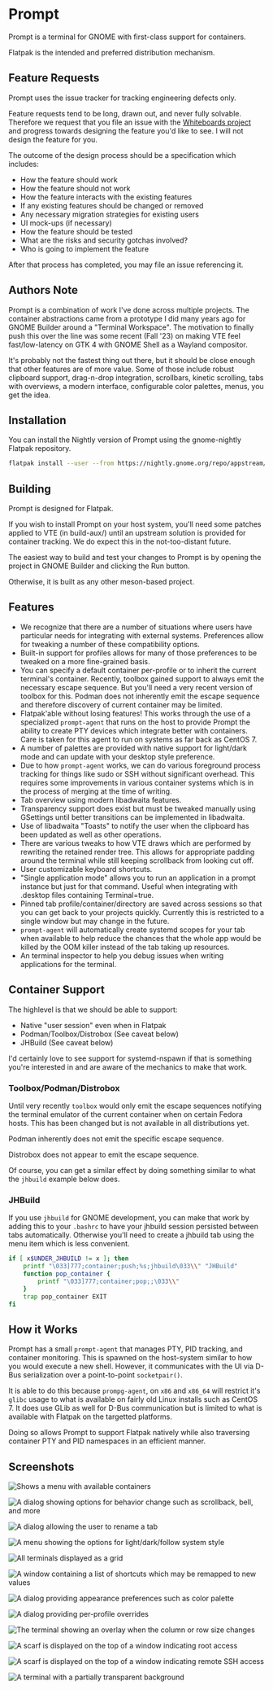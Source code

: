 # Prompt

Prompt is a terminal for GNOME with first-class support for containers.

Flatpak is the intended and preferred distribution mechanism.


## Feature Requests

Prompt uses the issue tracker for tracking engineering defects only.

Feature requests tend to be long, drawn out, and never fully solvable.
Therefore we request that you file an issue with the
[Whiteboards project](https://gitlab.gnome.org/Teams/Design/whiteboards/)
and progress towards designing the feature you'd like to see. I will not design
the feature for you.

The outcome of the design process should be a specification which includes:

 * How the feature should work
 * How the feature should not work
 * How the feature interacts with the existing features
 * If any existing features should be changed or removed
 * Any necessary migration strategies for existing users
 * UI mock-ups (if necessary)
 * How the feature should be tested
 * What are the risks and security gotchas involved?
 * Who is going to implement the feature

After that process has completed, you may file an issue referencing it.


## Authors Note

Prompt is a combination of work I've done across multiple projects. The
container abstractions came from a prototype I did many years ago for GNOME
Builder around a "Terminal Workspace". The motivation to finally push this
over the line was some recent (Fall '23) on making VTE feel fast/low-latency
on GTK 4 with GNOME Shell as a Wayland compositor.

It's probably not the fastest thing out there, but it should be close enough
that other features are of more value.  Some of those include robust
clipboard support, drag-n-drop integration, scrollbars, kinetic scrolling,
tabs with overviews, a modern interface, configurable color palettes, menus,
you get the idea.


## Installation

You can install the Nightly version of Prompt using the gnome-nightly
Flatpak repository.

```sh
flatpak install --user --from https://nightly.gnome.org/repo/appstream/org.gnome.Prompt.Devel.flatpakref
```


## Building

Prompt is designed for Flatpak.

If you wish to install Prompt on your host system, you'll need some patches
applied to VTE (in build-aux/) until an upstream solution is provided for
container tracking. We do expect this in the not-too-distant future.

The easiest way to build and test your changes to Prompt is by opening the
project in GNOME Builder and clicking the Run button.

Otherwise, it is built as any other meson-based project.


## Features

 * We recognize that there are a number of situations where users have
   particular needs for integrating with external systems. Preferences allow
   for tweaking a number of these compatibility options.
 * Built-in support for profiles allows for many of those preferences to
   be tweaked on a more fine-grained basis.
 * You can specify a default container per-profile or to inherit the current
   terminal's container. Recently, toolbox gained support to always emit the
   necessary escape sequence. But you'll need a very recent version of
   toolbox for this. Podman does not inherently emit the escape sequence and
   therefore discovery of current container may be limited.
 * Flatpak'able without losing features! This works through the use of a
   specialized `prompt-agent` that runs on the host to provide Prompt the
   ability to create PTY devices which integrate better with containers.
   Care is taken for this agent to run on systems as far back as CentOS 7.
 * A number of palettes are provided with native support for light/dark mode
   and can update with your desktop style preference.
 * Due to how `prompt-agent` works, we can do various foreground process
   tracking for things like sudo or SSH without significant overhead. This
   requires some improvements in various container systems which is in the
   process of merging at the time of writing.
 * Tab overview using modern libadwaita features.
 * Transparency support does exist but must be tweaked manually using GSettings
   until better transitions can be implemented in libadwaita.
 * Use of libadwaita "Toasts" to notify the user when the clipboard has been
   updated as well as other operations.
 * There are various tweaks to how VTE draws which are performed by rewriting
   the retained render tree. This allows for appropriate padding around the
   terminal while still keeping scrollback from looking cut off.
 * User customizable keyboard shortcuts.
 * "Single application mode" allows you to run an application in a prompt
   instance but just for that command. Useful when integrating with
   .desktop files containing Terminal=true.
 * Pinned tab profile/container/directory are saved across sessions so that
   you can get back to your projects quickly. Currently this is restricted
   to a single window but may change in the future.
 * `prompt-agent` will automatically create systemd scopes for your tab
   when available to help reduce the chances that the whole app would be
   killed by the OOM killer instead of the tab taking up resources.
 * An terminal inspector to help you debug issues when writing applications
   for the terminal.


## Container Support

The highlevel is that we should be able to support:

 * Native "user session" even when in Flatpak
 * Podman/Toolbox/Distrobox (See caveat below)
 * JHBuild (See caveat below)

I'd certainly love to see support for systemd-nspawn if that is something
you're interested in and are aware of the mechanics to make that work.


### Toolbox/Podman/Distrobox

Until very recently `toolbox` would only emit the escape sequences notifying
the terminal emulator of the current container when on certain Fedora hosts.
This has been changed but is not available in all distributions yet.

Podman inherently does not emit the specific escape sequence.

Distrobox does not appear to emit the escape sequence.

Of course, you can get a similar effect by doing something similar to what
the `jhbuild` example below does.


### JHBuild

If you use `jhbuild` for GNOME development, you can make that work by adding
this to your `.bashrc` to have your jhbuild session persisted between tabs
automatically. Otherwise you'll need to create a jhbuild tab using the menu
item which is less convenient.

```sh
if [ x$UNDER_JHBUILD != x ]; then
    printf "\033]777;container;push;%s;jhbuild\033\\" "JHBuild"
    function pop_container {
        printf "\033]777;container;pop;;\033\\"
    }
    trap pop_container EXIT
fi
```


## How it Works

Prompt has a small `prompt-agent` that manages PTY, PID tracking, and
container monitoring. This is spawned on the host-system similar to how you
would execute a new shell. However, it communicates with the UI via D-Bus
serialization over a point-to-point `socketpair()`.

It is able to do this because `prompg-agent`, on `x86` and `x86_64` will
restrict it's `glibc` usage to what is available on fairly old Linux
installs such as CentOS 7. It does use GLib as well for D-Bus communication
but is limited to what is available with Flatpak on the targetted platforms.

Doing so allows Prompt to support Flatpak natively while also traversing
container PTY and PID namespaces in an efficient manner.


## Screenshots

![Shows a menu with available containers](https://gitlab.gnome.org/chergert/prompt/-/raw/main/data/screenshots/containers-menu.png "Containers are automatically discovered and displayed")

![A dialog showing options for behavior change such as scrollback, bell, and more](https://gitlab.gnome.org/chergert/prompt/-/raw/main/data/screenshots/change-behavior.png "Many behaviors of the terminal may be tweaked to user preference")

![A dialog allowing the user to rename a tab](https://gitlab.gnome.org/chergert/prompt/-/raw/main/data/screenshots/rename-tab.png "You may rename a tab by providing a prefix to the title")

![A menu showing the options for light/dark/follow system style](https://gitlab.gnome.org/chergert/prompt/-/raw/main/data/screenshots/integrated-dark-mode.png "Palettes provide an integrated dark mode")

![All terminals displayed as a grid](https://gitlab.gnome.org/chergert/prompt/-/raw/main/data/screenshots/tab-overview.png "You can see an overview of your tabs at any time")

![A window containing a list of shortcuts which may be remapped to new values](https://gitlab.gnome.org/chergert/prompt/-/raw/main/data/screenshots/shortcut-editing.png "Many shortcuts may be remapped to user preference")

![A dialog providing appearance preferences such as color palette](https://gitlab.gnome.org/chergert/prompt/-/raw/main/data/screenshots/palette-selector.png "Built-in color palettes provide both dark and light mode variants")

![A dialog providing per-profile overrides](https://gitlab.gnome.org/chergert/prompt/-/raw/main/data/screenshots/edit-profile.png "Profiles allow for overriding a number of features such as default container")

![The terminal showing an overlay when the column or row size changes](https://gitlab.gnome.org/chergert/prompt/-/raw/main/data/screenshots/columns-and-rows.png "A column and row size indicator is displayed when resizing the window")

![A scarf is displayed on the top of a window indicating root access](https://gitlab.gnome.org/chergert/prompt/-/raw/main/data/screenshots/sudo-tracking.png "The terminal will remind you when you're root on the local system")

![A scarf is displayed on the top of a window indicating remote SSH access](https://gitlab.gnome.org/chergert/prompt/-/raw/main/data/screenshots/ssh-tracking.png "The terminal will remind you when you're on a remote system")

![A terminal with a partially transparent background](https://gitlab.gnome.org/chergert/prompt/-/raw/main/data/screenshots/transparency.png "Transparency support is available for the daring")
